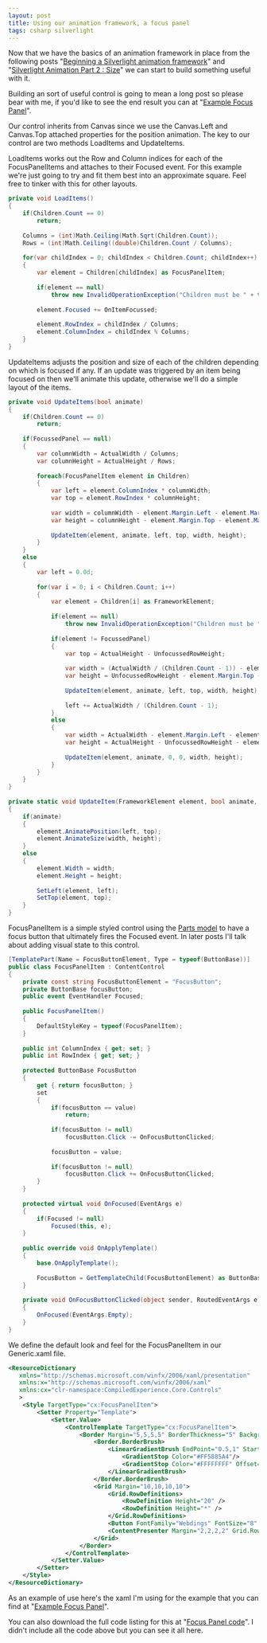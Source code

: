 ```yaml
---
layout: post
title: Using our animation framework, a focus panel
tags: csharp silverlight
---
```


Now that we have the basics of an animation framework in place from the following posts &quot;[Beginning a Silverlight animation framework](/blog/posts/beginning-a-silverlight-animation-framework)&quot; and &quot;[Silverlight Animation Part 2 : Size](/blog/posts/silverlight-animation-part-2-size/)&quot; we can start to build something useful with it.

Building
an sort of useful control is going to mean a long post so please bear
with me, if you&#39;d like to see the end result you can at &quot;[Example Focus Panel](/examples/controls)&quot;.

Our control inherits from Canvas since we use the
Canvas.Left and Canvas.Top attached properties for the position
animation. The key to our control are two methods LoadItems and
UpdateItems. 

LoadItems works out the Row and Column indices
for each of the FocusPanelItems and attaches to their Focused event.
For this example we&#39;re just going to try and fit them best into an
approximate square. Feel free to tinker with this for other layouts.

``` csharp
private void LoadItems()
{
    if(Children.Count == 0)
        return;
 
    Columns = (int)Math.Ceiling(Math.Sqrt(Children.Count));
    Rows = (int)Math.Ceiling((double)Children.Count / Columns);
 
    for(var childIndex = 0; childIndex < Children.Count; childIndex++)
    {
        var element = Children[childIndex] as FocusPanelItem;
 
        if(element == null)
            throw new InvalidOperationException("Children must be " + typeof(FocusPanelItem).Name);
 
        element.Focused += OnItemFocussed;
 
        element.RowIndex = childIndex / Columns;
        element.ColumnIndex = childIndex % Columns;
    }
}
```

UpdateItems
adjusts the position and size of each of the children depending on
which is focused if any. If an update was triggered by an item being
focused on then we&#39;ll animate this update, otherwise we&#39;ll do a simple
layout of the items.

``` csharp
private void UpdateItems(bool animate)
{
    if(Children.Count == 0)
        return;
 
    if(FocussedPanel == null)
    {
        var columnWidth = ActualWidth / Columns;
        var columnHeight = ActualHeight / Rows;
 
        foreach(FocusPanelItem element in Children)
        {
            var left = element.ColumnIndex * columnWidth;
            var top = element.RowIndex * columnHeight;
 
            var width = columnWidth - element.Margin.Left - element.Margin.Right;
            var height = columnHeight - element.Margin.Top - element.Margin.Bottom;
 
            UpdateItem(element, animate, left, top, width, height);
        }
    }
    else
    {
        var left = 0.0d;
 
        for(var i = 0; i < Children.Count; i++)
        {
            var element = Children[i] as FrameworkElement;
 
            if(element == null)
                throw new InvalidOperationException("Children must be " + typeof(FocusPanelItem).Name);
 
            if(element != FocussedPanel)
            {
                var top = ActualHeight - UnfocussedRowHeight;
 
                var width = (ActualWidth / (Children.Count - 1)) - element.Margin.Left - element.Margin.Right;
                var height = UnfocussedRowHeight - element.Margin.Top - element.Margin.Bottom;
 
                UpdateItem(element, animate, left, top, width, height);
 
                left += ActualWidth / (Children.Count - 1);
            }
            else
            {
                var width = ActualWidth - element.Margin.Left - element.Margin.Right;
                var height = ActualHeight - UnfocussedRowHeight - element.Margin.Top - element.Margin.Bottom;
 
                UpdateItem(element, animate, 0, 0, width, height);
            }
        }
    }
}
 
private static void UpdateItem(FrameworkElement element, bool animate, double left, double top, double width, double height)
{
    if(animate)
    {
        element.AnimatePosition(left, top);
        element.AnimateSize(width, height);
    }
    else
    {
        element.Width = width;
        element.Height = height;
 
        SetLeft(element, left);
        SetTop(element, top);
    }
}
```

FocusPanelItem is a simple styled control using the [Parts model](http://scorbs.com/2008/06/11/parts-states-model-with-visualstatemanager-part-1-of)
to have a focus button that ultimately fires the Focused event. In
later posts I&#39;ll talk about adding visual state to this control.

``` csharp
[TemplatePart(Name = FocusButtonElement, Type = typeof(ButtonBase))]
public class FocusPanelItem : ContentControl
{
    private const string FocusButtonElement = "FocusButton";
    private ButtonBase focusButton;
    public event EventHandler Focused;
 
    public FocusPanelItem()
    {
        DefaultStyleKey = typeof(FocusPanelItem);
    }
 
    public int ColumnIndex { get; set; }
    public int RowIndex { get; set; }
 
    protected ButtonBase FocusButton
    {
        get { return focusButton; }
        set
        {
            if(focusButton == value)
                return;
 
            if(focusButton != null)
                focusButton.Click -= OnFocusButtonClicked;
 
            focusButton = value;
 
            if(focusButton != null)
                focusButton.Click += OnFocusButtonClicked;
        }
    }
 
    protected virtual void OnFocused(EventArgs e)
    {
        if(Focused != null)
            Focused(this, e);
    }
 
    public override void OnApplyTemplate()
    {
        base.OnApplyTemplate();
 
        FocusButton = GetTemplateChild(FocusButtonElement) as ButtonBase;
    }
 
    private void OnFocusButtonClicked(object sender, RoutedEventArgs e)
    {
        OnFocused(EventArgs.Empty);
    }
}
```

We define the default look and feel for the FocusPanelItem in our Generic.xaml file.

``` xml
<ResourceDictionary
   xmlns="http://schemas.microsoft.com/winfx/2006/xaml/presentation"
   xmlns:x="http://schemas.microsoft.com/winfx/2006/xaml"
   xmlns:cx="clr-namespace:CompiledExperience.Core.Controls"
   >
    <Style TargetType="cx:FocusPanelItem">
        <Setter Property="Template">
            <Setter.Value>
                <ControlTemplate TargetType="cx:FocusPanelItem">
                    <Border Margin="5,5,5,5" BorderThickness="5" Background="White" CornerRadius="10,10,10,10">
                        <Border.BorderBrush>
                            <LinearGradientBrush EndPoint="0.5,1" StartPoint="0.5,0">
                                <GradientStop Color="#FF5885A4"/>
                                <GradientStop Color="#FFFFFFFF" Offset="1"/>
                            </LinearGradientBrush>
                        </Border.BorderBrush>
                        <Grid Margin="10,10,10,10">
                            <Grid.RowDefinitions>
                                <RowDefinition Height="20" />
                                <RowDefinition Height="*" />
                            </Grid.RowDefinitions>
                            <Button FontFamily="Webdings" FontSize="8" Foreground="#252F37" HorizontalAlignment="Right" x:Name="FocusButton" Content="n" Grid.Row="0" Width="20" />
                            <ContentPresenter Margin="2,2,2,2" Grid.Row="1" />
                        </Grid>
                    </Border>
                </ControlTemplate>
            </Setter.Value>
        </Setter>
    </Style>
</ResourceDictionary>
```

As an example of use here&#39;s the xaml I&#39;m using for the example that you can find at &quot;[Example Focus Panel](/examples/controls)&quot;.

You can also download the full code listing for this at &quot;[Focus Panel code](/content/downloads/compiledexperience.focuspanel.zip)&quot;. I didn&#39;t include all the code above but you can see it all here.
</p>

